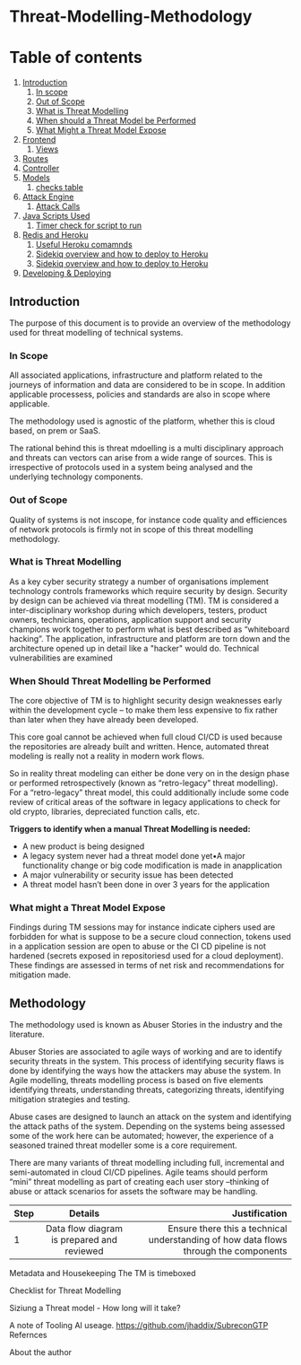 # Threat-Modelling-Methodology
# Table of contents

1. [Introduction](#overview)
    1. [In scope](#inscope)
    2. [Out of Scope](#outofscope)
    3. [What is Threat Modelling](#whatis)
    4. [When should a Threat Model be Performed](#when)
    5. [What Might a Threat Model Expose](#example)
2. [Frontend](#frontend)
    1. [Views](#views)
3. [Routes](#routes)
4. [Controller](#controller)
5. [Models](#model)
    1. [checks table](#checks)
6. [Attack Engine](#attackengine)
    1. [Attack Calls](#attackcalls)
7. [Java Scripts Used](#js)
    1. [Timer check for script to run](#timerjs)
8. [Redis and Heroku](#redisandheroku)
    1. [Useful Heroku comamnds](#herokucommands)
    2. [Sidekiq overview and how to deploy to Heroku](#sidekiq)
    23. [Sidekiq overview and how to deploy to Heroku](#sidekiq)
9. [Developing & Deploying](#developdeploy)

## Introduction
The purpose of this document is to provide an overview of the methodology used for threat modelling of technical systems.
### In Scope <a name="inscope"></a>
All associated applications, infrastructure and platform related to the journeys of information and data are considered to be in scope. In addition applicable processess, policies and standards are also in scope where applicable. 

The methodology used is agnostic of the platform, whether this is cloud based, on prem or SaaS. <br>

The rational behind this is threat mdoelling is a multi disciplinary approach and threats can vectors can arise from a wide range of sources. This is irrespective of protocols used in a system being analysed and the underlying technology components. 
### Out of Scope <a name="outofscope"></a>
Quality of systems is not inscope, for instance code quality and efficiences of network protocols is firmly not in scope of this threat modelling methodology.
### What is Threat Modelling <a name="whatis"></a>
As a key cyber security strategy a number of organisations implement technology controls frameworks which require security by design. Security by design can be achieved via threat modelling (TM). TM is considered a inter-disciplinary workshop during which developers, testers, product owners, technicians, operations, application support and security champions work together to perform what is best described as “whiteboard hacking”. The application, infrastructure and platform are torn down and the architecture opened up in detail like a "hacker" would do. Technical vulnerabilities are examined  
### When Should Threat Modelling be Performed<a name="whatis"></a>
The core objective of TM is to highlight security design weaknesses early within the development cycle – to make them less expensive to fix rather than later when they have already been developed. 

This core goal cannot be achieved when full cloud CI/CD is used because the repositories are already built and written. Hence, automated threat modeling is really not a reality in modern work flows.

So in reality threat modeling can either be done very on in the design phase or performed retrospectively (known as “retro-legacy” threat modelling).  For a “retro-legacy” threat model, this could additionally include some code review of critical areas of the software in legacy applications to check for old crypto, libraries, depreciated function calls, etc.

**Triggers to identify when a manual Threat Modelling is needed:**
+ A new product is being designed
+ A legacy system never had a threat model done yet•A major functionality change or big code modification is made in anapplication
+ A major vulnerability or security issue has been detected
+ A threat model hasn’t been done in over 3 years for the application

### What might a Threat Model Expose <a name="example"></a>
Findings during TM sessions may for instance indicate ciphers used are forbidden for what is suppose to be a secure cloud connection, tokens used in a application session are open to abuse or the CI CD pipeline is not hardened (secrets exposed in repositoriesd used for a cloud deployment). These findings are assessed in terms of net risk and recommendations for mitigation made.

## Methodology<a name="example"></a>

The methodology used is known as Abuser Stories in the industry and the literature.

Abuser Stories are associated to agile ways of working and are to identify security threats in the system. This process of identifying security flaws is done by identifying the ways how the attackers may abuse the system. In Agile modelling, threats modelling process is based on five elements identifying threats, understanding threats, categorizing threats, identifying mitigation strategies and testing. 

Abuse cases are designed to launch an attack on the system and identifying the attack paths of the system. Depending on the systems being assessed some of the work here can be automated; however, the experience of a seasoned trained threat modeller some is a core requirement.

There are many variants of threat modelling including full, incremental and semi-automated in cloud CI/CD pipelines. Agile teams should perform “mini” threat modelling as part of creating each user story –thinking of abuse or attack scenarios for assets the software may be handling.

| Step | Details | Justification |
| :--- | :------------------------------------------: | --------------------: |
| 1    | Data flow diagram is prepared and reviewed   | Ensure there this a technical understanding of how data flows through the components |

Metadata and Housekeeping
The TM is timeboxed

Checklist for Threat Modelling

Siziung a Threat model - How long will it take?

A note of Tooling
AI useage. https://github.com/jhaddix/SubreconGTP
Refernces

About the author

